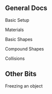 ## General Docs
Basic Setup

Materials

Basic Shapes

Compound Shapes

Collisions

## Other Bits
Freezing an object